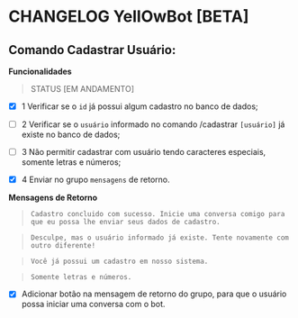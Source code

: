 # CHANGELOG YellOwBot [BETA]

## Comando Cadastrar Usuário:

**Funcionalidades**

> STATUS [EM ANDAMENTO]

- [x] 1 Verificar se o `id` já possui algum cadastro no banco de dados;

- [ ] 2 Verificar se o `usuário` informado no comando /cadastrar `[usuário]` já existe no banco de dados;

- [ ] 3 Não permitir cadastrar com usuário tendo caracteres especiais, somente letras e números;

- [x] 4 Enviar no grupo `mensagens` de retorno.


**Mensagens de Retorno**
> `Cadastro concluido com sucesso. Inicie uma conversa comigo para que eu possa lhe enviar seus dados de cadastro.`

> `Desculpe, mas o usuário informado já existe. Tente novamente com outro diferente!`

> `Você já possui um cadastro em nosso sistema.`

> `Somente letras e números.`

- [x] Adicionar botão na mensagem de retorno do grupo, para que o usuário possa iniciar uma conversa com o bot.
